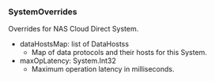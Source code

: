 ### SystemOverrides
Overrides for NAS Cloud Direct System.

- dataHostsMap: list of DataHostss
  - Map of data protocols and their hosts for this System.
- maxOpLatency: System.Int32
  - Maximum operation latency in milliseconds.
